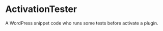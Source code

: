 ActivationTester
================

A WordPress snippet code who runs some tests before activate a plugin.
